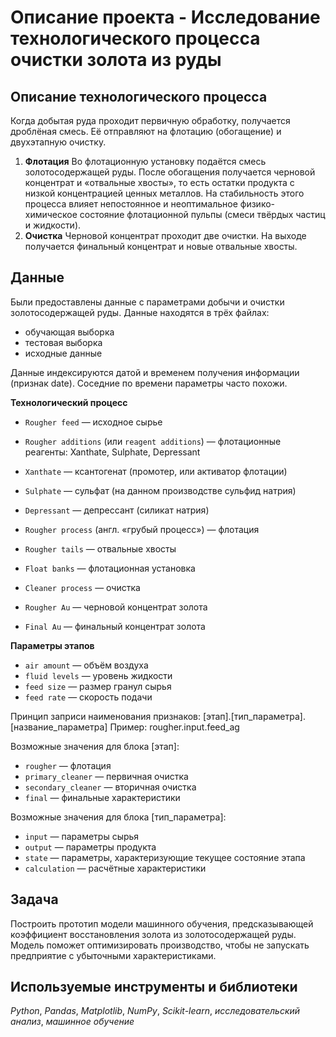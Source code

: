 # Описание проекта - Исследование технологического процесса очистки золота из руды

## Описание технологического процесса

Когда добытая руда проходит первичную обработку, получается дроблёная смесь. Её отправляют на флотацию (обогащение) и двухэтапную очистку.
1. **Флотация**
Во флотационную установку подаётся смесь золотосодержащей руды. После обогащения получается черновой концентрат и «отвальные хвосты», то есть остатки продукта с низкой концентрацией ценных металлов.
На стабильность этого процесса влияет непостоянное и неоптимальное физико-химическое состояние флотационной пульпы (смеси твёрдых частиц и жидкости).
2. **Очистка**
Черновой концентрат проходит две очистки. 
На выходе получается финальный концентрат и новые отвальные хвосты.

## Данные

Были предоставлены данные с параметрами добычи и очистки золотосодержащей руды.
Данные находятся в трёх файлах:
- обучающая выборка
- тестовая выборка
- исходные данные

Данные индексируются датой и временем получения информации (признак date). Соседние по времени параметры часто похожи.

**Технологический процесс**

- `Rougher feed` — исходное сырье
- `Rougher additions` (или `reagent additions`) — флотационные реагенты: Xanthate, Sulphate, Depressant
- `Xanthate` — ксантогенат (промотер, или активатор флотации)
- `Sulphate` — сульфат (на данном производстве сульфид натрия)
- `Depressant` — депрессант (силикат натрия)

- `Rougher process` (англ. «грубый процесс») — флотация
- `Rougher tails` — отвальные хвосты
- `Float banks` — флотационная установка
- `Cleaner process` — очистка
- `Rougher Au` — черновой концентрат золота
- `Final Au` — финальный концентрат золота

**Параметры этапов**

- `air amount` — объём воздуха
- `fluid levels` — уровень жидкости
- `feed size` — размер гранул сырья
- `feed rate` — скорость подачи

Принцип заприси наименования признаков:
[этап].[тип_параметра].[название_параметра]
Пример: rougher.input.feed_ag

Возможные значения для блока [этап]:
- `rougher` — флотация
- `primary_cleaner` — первичная очистка
- `secondary_cleaner` — вторичная очистка
- `final` — финальные характеристики

Возможные значения для блока [тип_параметра]:
- `input` — параметры сырья
- `output` — параметры продукта
- `state` — параметры, характеризующие текущее состояние этапа
- `calculation` — расчётные характеристики

## Задача

Построить прототип модели машинного обучения, предсказывающей коэффициент восстановления золота из золотосодержащей руды.
Модель поможет оптимизировать производство, чтобы не запускать предприятие с убыточными характеристиками.

## Используемые инструменты и библиотеки
*Python*, *Pandas*, *Matplotlib*, *NumPy*, *Scikit-learn*, *исследовательский анализ*, *машинное обучение*
